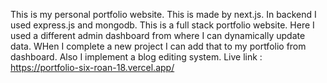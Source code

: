 This is my personal portfolio website. This is made by next.js. In backend I used express.js and mongodb. This is a full stack portfolio website. 
Here I used a different admin dashboard from where I can dynamically update data. WHen I complete a new project I can add that to my portfolio from dashboard. Also I implement a blog editing system.
Live link : https://portfolio-six-roan-18.vercel.app/
